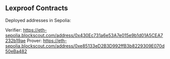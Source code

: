 ## Lexproof Contracts

Deployed addresses in Sepolia:

Verifier: https://eth-sepolia.blockscout.com/address/0x430Ec731a6e53A7e015e9b1d01A5CEA7232b19ae
Prover: https://eth-sepolia.blockscout.com/address/0xe85133eD2B3D992ffB3b8229309E070d50eBa482